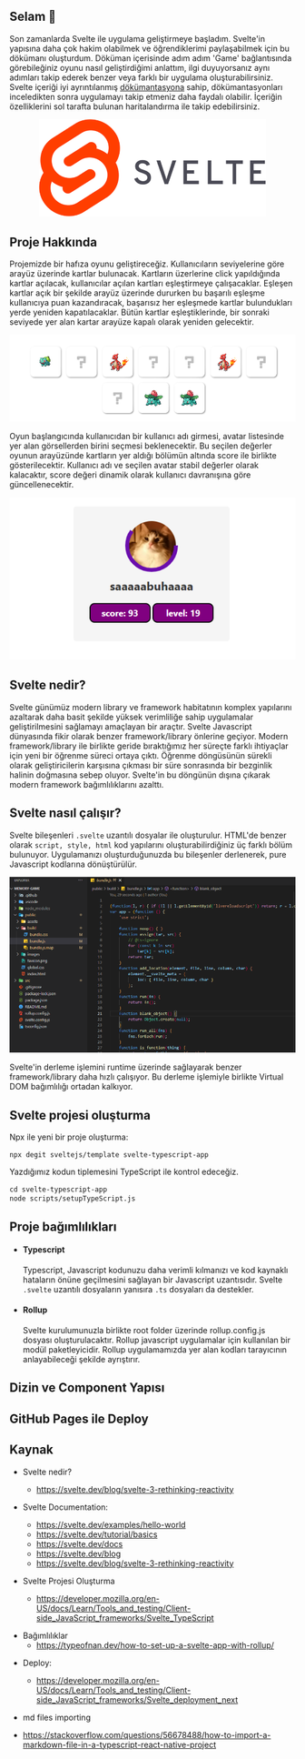 <span id="selam-sana"></span>

## Selam :wave:

Son zamanlarda Svelte ile uygulama geliştirmeye başladım. Svelte'in
yapısına daha çok hakim olabilmek ve öğrendiklerimi paylaşabilmek için bu
dökümanı oluşturdum. Döküman içerisinde adım adım 'Game' bağlantısında
görebileğiniz oyunu nasıl geliştirdiğimi anlattım, ilgi duyuyorsanız aynı
adımları takip ederek benzer veya farklı bir uygulama oluşturabilirsiniz.
Svelte içeriği iyi ayrıntılanmış
[dökümantasyona](https://svelte.dev/docs "Svelte Documentation") sahip,
dökümantasyonları inceledikten sonra uygulamayı takip etmeniz daha faydalı
olabilir. İçeriğin özelliklerini sol tarafta bulunan haritalandırma ile takip
edebilirsiniz.

<p align="center">
  <img src="./assets/svelte-logo.png" alt="Svelte logo" style="width:400px"/>
</p>

<span id="proje-hakkinda"></span>

## Proje Hakkında

Projemizde bir hafıza oyunu geliştireceğiz. Kullanıcıların seviyelerine göre
arayüz üzerinde kartlar bulunacak. Kartların üzerlerine click yapıldığında
kartlar açılacak, kullanıcılar açılan kartları eşleştirmeye çalışacaklar.
Eşleşen kartlar açık bir şekilde arayüz üzerinde dururken bu başarılı eşleşme
kullanıcıya puan kazandıracak, başarısız her eşleşmede kartlar bulundukları
yerde yeniden kapatılacaklar. Bütün kartlar eşleştiklerinde, bir sonraki
seviyede yer alan kartar arayüze kapalı olarak yeniden gelecektir.

<p align="center">
  <img src="./assets/cards.png" alt="view of cards on the playground"/>
</p>

Oyun başlangıcında kullanıcıdan bir kullanıcı adı girmesi, avatar listesinde
yer alan görsellerden birini seçmesi beklenecektir. Bu seçilen değerler oyunun
arayüzünde kartların yer aldığı bölümün altında score ile birlikte
gösterilecektir. Kullanıcı adı ve seçilen avatar stabil değerler olarak
kalacaktır, score değeri dinamik olarak kullanıcı davranışına göre
güncellenecektir.

<p align="center">
  <img src="./assets/user-detail.png" alt="user information on the playground" />
</p>

<span id="svelte-nedir"></span>

## Svelte nedir?

Svelte günümüz modern library ve framework habitatının komplex yapılarını azaltarak
daha basit şekilde yüksek verimliliğe sahip uygulamalar geliştirilmesini sağlamayı
amaçlayan bir araçtır. Svelte Javascript dünyasında fikir olarak benzer
framework/library önlerine geçiyor. Modern framework/library ile birlikte geride
bıraktığımız her süreçte farklı ihtiyaçlar için yeni bir öğrenme süreci ortaya
çıktı. Öğrenme döngüsünün sürekli olarak geliştiricilerin karşısına çıkması bir
süre sonrasında bir bezginlik halinin doğmasına sebep oluyor.
Svelte'in bu döngünün dışına çıkarak modern framework bağımlılıklarını
azalttı.

<span id="svelte-nasil-calisir"></span>

## Svelte nasıl çalışır?

Svelte bileşenleri `.svelte` uzantılı dosyalar ile oluşturulur. HTML'de benzer
olarak `script, style, html` kod yapılarını oluşturabilirdiğiniz üç farklı bölüm
bulunuyor. Uygulamanızı oluşturduğunuzda bu bileşenler derlenerek, pure
Javascript kodlarına dönüştürülür.

<p align="center">
  <img src="./assets/build-map.png" alt="Svelte Build map" style="width: 800px"/>
</p>

Svelte'in derleme işlemini runtime üzerinde sağlayarak benzer framework/library
daha hızlı çalışıyor. Bu derleme işlemiyle birlikte Virtual DOM bağımlılığı
ortadan kalkıyor.

<span id="svelte-projesi-olusturma"></span>

## Svelte projesi oluşturma

Npx ile yeni bir proje oluşturma:

```
npx degit sveltejs/template svelte-typescript-app
```

Yazdığımız kodun tiplemesini TypeScript ile kontrol edeceğiz.

```
cd svelte-typescript-app
node scripts/setupTypeScript.js
```

<span id="bagimliliklar"></span>

## Proje bağımlılıkları

- #### Typescript
  Typescript, Javascript kodunuzu daha verimli kılmanızı ve kod kaynaklı
  hataların önüne geçilmesini sağlayan bir Javascript uzantısıdır. Svelte
  `.svelte` uzantılı dosyaların yanısıra `.ts` dosyaları da destekler.
- #### Rollup
  Svelte kurulumunuzla birlikte root folder üzerinde rollup.config.js dosyası
  oluşturulacaktır. Rollup javascript uygulamalar için kullanılan bir modül
  paketleyicidir. Rollup uygulamamızda yer alan kodları tarayıcının
  anlayabileceği şekilde ayrıştırır.

<span id="dizin-ve-component-yapisi"></span>

## Dizin ve Component Yapısı

<span id="github-page-ile-deploy"></span>

## GitHub Pages ile Deploy

## Kaynak

- Svelte nedir?

  - https://svelte.dev/blog/svelte-3-rethinking-reactivity

- Svelte Documentation:

  - https://svelte.dev/examples/hello-world
  - https://svelte.dev/tutorial/basics
  - https://svelte.dev/docs
  - https://svelte.dev/blog
  - https://svelte.dev/blog/svelte-3-rethinking-reactivity

* Svelte Projesi Oluşturma

  - https://developer.mozilla.org/en-US/docs/Learn/Tools_and_testing/Client-side_JavaScript_frameworks/Svelte_TypeScript

- Bağımlılıklar
  - https://typeofnan.dev/how-to-set-up-a-svelte-app-with-rollup/

* Deploy:

  - https://developer.mozilla.org/en-US/docs/Learn/Tools_and_testing/Client-side_JavaScript_frameworks/Svelte_deployment_next

* md files importing

- https://stackoverflow.com/questions/56678488/how-to-import-a-markdown-file-in-a-typescript-react-native-project
